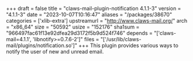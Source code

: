 +++
draft = false
title = "claws-mail-plugin-notification 4.1.1-3"
version = "4.1.1-3"
date = "2023-10-07T10:16:47"
aliases = "/packages/38670"
categories = ['xlib-extra']
upstreamurl = "http://www.claws-mail.org/"
arch = "x86_64"
size = "50592"
usize = "152176"
sha1sum = "966497fac61f13e92dfea29d3172f5b9d524f746"
depends = "['claws-mail=4.1.1', 'libnotify>=0.7.6-2']"
files = "['/usr/lib/claws-mail/plugins/notification.so']"
+++
This plugin provides various ways to notify the user of new and unread email.